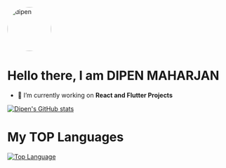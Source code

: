 <img src="https://scontent.fbwa1-1.fna.fbcdn.net/v/t1.6435-9/152069507_494431034914411_2585939274304770885_n.jpg?_nc_cat=103&ccb=1-5&_nc_sid=174925&_nc_ohc=hCIsauF0pOsAX8EQNiu&_nc_ht=scontent.fbwa1-1.fna&oh=4c7fd7501d46457f7404c9649155ee70&oe=6183623C" alt="dipen" width="100" height="100" style="border-radius: 100%;" ></img> 
# Hello there, I am DIPEN MAHARJAN

- 🔭 I’m currently working on **React and Flutter Projects**

[![Dipen's GitHub stats](https://github-readme-stats.vercel.app/api?username=slimpotatoboy&show_icons=true&theme=radical)](https://github.com/slimpotatoboy/github-readme-stats)
# My TOP Languages
[![Top Language](https://github-readme-stats.vercel.app/api/top-langs/?username=slimpotatoboy)](https://github.com/slimpotatoboy/github-readme-stats)
